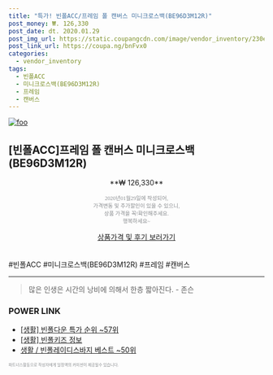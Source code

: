 ```yaml
--- 
title: "특가! 빈폴ACC/프레임 폴 캔버스 미니크로스백(BE96D3M12R)" 
post_money: ₩. 126,330 
post_date: dt. 2020.01.29 
post_img_url: https://static.coupangcdn.com/image/vendor_inventory/230e/b84334553548d59588574a8098dbd2e6bb6d2b337a7af9061957baaac68f.jpg 
post_link_url: https://coupa.ng/bnFvx0 
categories: 
  - vendor_inventory 
tags: 
  - 빈폴ACC 
  - 미니크로스백(BE96D3M12R) 
  - 프레임 
  - 캔버스 
--- 
```

[![foo](https://static.coupangcdn.com/image/vendor_inventory/230e/b84334553548d59588574a8098dbd2e6bb6d2b337a7af9061957baaac68f.jpg)](https://coupa.ng/bnFvx0) 

## [빈폴ACC]프레임 폴 캔버스 미니크로스백(BE96D3M12R) 
<p style="text-align: center;">**₩ 126,330**</p> 
<p style="text-align: center;"><span style="color: #898c8f; font-family: Georgia,Times,serif; font-size: 0.75em;">2020년01월29일에 작성되어, <br>가격변동 및 추가할인이 있을 수 있으니,<br> 상품 가격을 꼭!확인해주세요.<br>행복하세요~</span> 
</p>	 
<div markdown="0" style="text-align: center;"><a href="https://coupa.ng/bnFvx0" class="btn btn--success">상품가격 및 후기 보러가기</a></div> 
<br><br> 
  #빈폴ACC #미니크로스백(BE96D3M12R) #프레임 #캔버스 
<hr> 

> 많은 인생은 시간의 낭비에 의해서 한층 짧아진다. - 존슨 


### POWER LINK

* <a href="https://blog.naver.com/sakai111/221788151458" target="_blank"> [생활] 빈폴다운 특가 순위 ~57위</a>
* <a href="https://blog.naver.com/sakai111/221761223061" target="_blank"> [생활] 빈폴키즈 정보 </a>
* <a href="https://blog.naver.com/santokki14/221777210418" target="_blank">생활 / 빈폴레이디스바지 베스트 ~50위</a>

<span style="color: #898c8f; font-family: Georgia,Times,serif; font-size: 0.55em;">파트너스활동으로 작성자에게 일정액의 커미션이 제공될수 있습니다.</span> 
